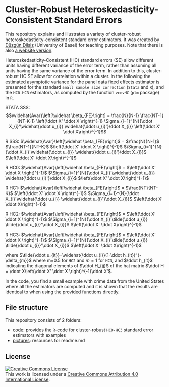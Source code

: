 # Cluster-Robust Heteroskedasticity-Consistent Standard Errors

This repository explains and illustrates a variety of cluster-robust heteroskedasticity-consistent standard error estimators. It was created by <a rel="creator" href="https://twitter.com/DuzgunDilsiz">Düzgün Dilsiz</a> (University of Basel) for teaching purposes. Note that there is also [a website version](https://d-dilsiz.github.io/cluster-robust/).

Heteroskedasticity-Consistent (HC) standard errors (SE) allow different units having different variance of the error term, rather than assuming all units having the same variance of the error term. In addition to this, cluster-robust HC SE allow for correlation within a cluster. In the following the estimated asymptotic variance for the panel data fixed effects estimator is presented for the standard `small sample size correction` (`Stata` and `R`), and the `HC0-HC3` estimators, as computed by the function `vcovHC` (`plm` package) in `R`.

STATA SSS: $$\widehat{Avar}\left[\widehat \beta_{FE}\right] = \frac{N}{N-1} \frac{NT-1}{NT-K-1} \left(\ddot X' \ddot X \right)^{-1} \Sigma_{i=1}^{N}{\ddot X_{i}'\widehat{\ddot u_{i}} \widehat{\ddot u_{i}'}\ddot X_{i}} \left(\ddot X' \ddot X\right)^{-1}$$

R SSS: $\widehat{Avar}\left[\widehat \beta_{FE}\right]$ = $\frac{N}{N-1}$ $\frac{NT-1}{NT-K}$ $\left(\ddot X' \ddot X \right)^{-1}$ $\Sigma_{i=1}^{N}{\ddot X_{i}'\widehat{\ddot u_{i}} \widehat{\ddot u_{i}'}\ddot X_{i}}$ $\left(\ddot X' \ddot X\right)^{-1}$

R HC0: $\widehat{Avar}\left[\widehat \beta_{FE}\right]$ = $\left(\ddot X' \ddot X \right)^{-1}$ $\Sigma_{i=1}^{N}{\ddot X_{i}'\widehat{\ddot u_{i}} \widehat{\ddot u_{i}'}\ddot X_{i}}$ $\left(\ddot X' \ddot X\right)^{-1}$

R HC1: $\widehat{Avar}\left[\widehat \beta_{FE}\right]$ = $\frac{NT}{NT-K}$ $\left(\ddot X' \ddot X \right)^{-1}$ $\Sigma_{i=1}^{N}{\ddot X_{i}'\widehat{\ddot u_{i}} \widehat{\ddot u_{i}'}\ddot X_{i}}$ $\left(\ddot X' \ddot X\right)^{-1}$

R HC2: $\widehat{Avar}\left[\widehat \beta_{FE}\right]$ = $\left(\ddot X' \ddot X \right)^{-1}$ $\Sigma_{i=1}^{N}{\ddot X_{i}'\tilde{\ddot u_{i}} \tilde{\ddot u_{i}}'\ddot X_{i}}$ $\left(\ddot X' \ddot X\right)^{-1}$

R HC3: $\widehat{Avar}\left[\widehat \beta_{FE}\right]$ = $\left(\ddot X' \ddot X \right)^{-1}$ $\Sigma_{i=1}^{N}{\ddot X_{i}'\tilde{\ddot u_{i}} \tilde{\ddot u_{i}}'\ddot X_{i}}$ $\left(\ddot X' \ddot X\right)^{-1}$

where $\tilde{\ddot u_{it}}=\widehat{\ddot u_{i}}(1-\ddot h_{it})^{-\delta_{m}}$ where m=0.5 for `HC2` and $m=1$ for `HC3`, and $\ddot h_{it}$ indicating the diagonal elements of $\ddot H_{jj}$ of the hat matrix $\ddot H = \ddot X\left(\ddot X' \ddot X \right)^{-1}\ddot X'$.

In the code, you find a small example with crime data from the United States where all the estimators are computed and it is shown that the results are identical to when using the provided functions directly.

## File structure

This repository consists of 2 folders:
* [code](https://github.com/d-dilsiz/cluster-robust/tree/main/code): provides the `R`-code for cluster-robust `HC0-HC3` standard error estimators with examples
* [pictures](https://github.com/d-dilsiz/cluster-robust/tree/main/pictures): resources for readme.md

## License

<a rel="license" href="http://creativecommons.org/licenses/by/4.0/"><img alt="Creative Commons License" style="border-width:0" src="https://i.creativecommons.org/l/by/4.0/88x31.png" /></a><br />This work is licensed under a <a rel="license" href="http://creativecommons.org/licenses/by/4.0/">Creative Commons Attribution 4.0 International License</a>.
